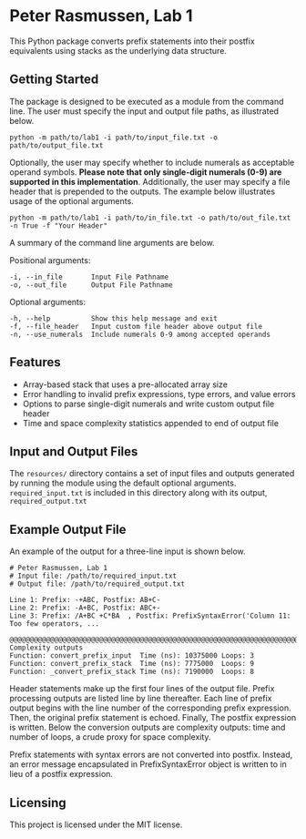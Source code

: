 # Peter Rasmussen, Lab 1

This Python package converts prefix statements into their postfix equivalents using stacks as the
underlying data structure.

## Getting Started

The package is designed to be executed as a module from the command line. The user must specify the
input and output file paths, as illustrated below.

```shell
python -m path/to/lab1 -i path/to/input_file.txt -o path/to/output_file.txt
```

Optionally, the user may specify whether to include numerals as acceptable operand symbols. **Please
note that only single-digit numerals (0-9) are supported in this implementation**. Additionally, the
user may specify a file header that is prepended to the outputs. The example below illustrates usage
of the optional arguments.

```shell
python -m path/to/lab1 -i path/to/in_file.txt -o path/to/out_file.txt -n True -f "Your Header"
```

A summary of the command line arguments are below.

Positional arguments:

    -i, --in_file       Input File Pathname
    -o, --out_file      Output File Pathname

Optional arguments:

    -h, --help          Show this help message and exit
    -f, --file_header   Input custom file header above output file
    -n, --use_numerals  Include numerals 0-9 among accepted operands

## Features

* Array-based stack that uses a pre-allocated array size
* Error handling to invalid prefix expressions, type errors, and value errors
* Options to parse single-digit numerals and write custom output file header
* Time and space complexity statistics appended to end of output file

## Input and Output Files

The ```resources/``` directory contains a set of input files and outputs generated by running the
module using the default optional arguments. ```required_input.txt``` is included in this directory
along with its output, ```required_output.txt```

## Example Output File

An example of the output for a three-line input is shown below.

    # Peter Rasmussen, Lab 1
    # Input file: /path/to/required_input.txt
    # Output file: /path/to/required_output.txt

    Line 1: Prefix: -+ABC, Postfix: AB+C-
    Line 2: Prefix: -A+BC, Postfix: ABC+-
    Line 3: Prefix: /A+BC +C*BA  , Postfix: PrefixSyntaxError('Column 11: Too few operators, ...

    @@@@@@@@@@@@@@@@@@@@@@@@@@@@@@@@@@@@@@@@@@@@@@@@@@@@@@@@@@@@@@@@@@@@@@@@@@@@@@@@
    Complexity outputs
    Function: convert_prefix_input	Time (ns): 10375000	Loops: 3
    Function: convert_prefix_stack	Time (ns): 7775000	Loops: 9
    Function: _convert_prefix_stack	Time (ns): 7190000	Loops: 8

Header statements make up the first four lines of the output file. Prefix processing outputs are
listed line by line thereafter. Each line of prefix output begins with the line number of the
corresponding prefix expression. Then, the original prefix statement is echoed. Finally, The postfix
expression is written. Below the conversion outputs are complexity outputs: time and number of
loops, a crude proxy for space complexity.

Prefix statements with syntax errors are not converted into postfix. Instead, an error message
encapsulated in PrefixSyntaxError object is written to in lieu of a postfix expression.

## Licensing

This project is licensed under the MIT license.
